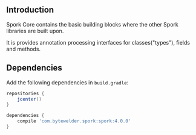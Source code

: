 ## Introduction

Spork Core contains the basic building blocks where the other Spork libraries are built upon.

It is provides annotation processing interfaces for classes("types"), fields and methods.

## Dependencies

Add the following dependencies in `build.gradle`:

```groovy
repositories {
    jcenter()
}

dependencies {
    compile 'com.bytewelder.spork:spork:4.0.0'
}
```